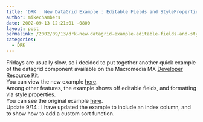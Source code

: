 ```yaml
---
title: 'DRK : New DataGrid Example : Editable Fields and StyleProperties'
author: mikechambers
date: 2002-09-13 12:21:01 -0800
layout: post
permalink: /2002/09/13/drk-new-datagrid-example-editable-fields-and-styleproperties/
categories:
  - DRK
---
```



Fridays are usually slow, so i decided to put together another quick example of the datagrid component available on the Macromedia MX [Developer Resource Kit][1].  
You can view the new example [here][2].  
Among other features, the example shows off editable fields, and formatting via style properties.  
You can see the original example [here][3].  
Update 9/14 : I have updated the example to include an index column, and to show how to add a custom sort function.

 [1]: http://www.macromedia.com/software/drk/
 [2]: /mesh/drk/dg_2.html
 [3]: http://radio.weblogs.com/0106797/2002/09/10.html#a269